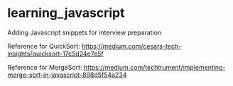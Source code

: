 # learning_javascript
Adding Javascript snippets for interview preparation

Reference for QuickSort: https://medium.com/cesars-tech-insights/quicksort-17c5d24e7e5f

Reference for MergeSort: https://medium.com/techtrument/implementing-merge-sort-in-javascript-898d5f54a234

